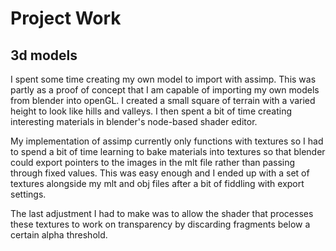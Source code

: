 # Project Work
## 3d models
I spent some time creating my own model to import with assimp. This was partly as a proof of concept that I am capable of importing my own models from blender into openGL. I created a small square of terrain with a varied height to look like hills and valleys. I then spent a bit of time creating interesting materials in blender's node-based shader editor.

My implementation of assimp currently only functions with textures so I had to spend a bit of time learning to bake materials into textures so that blender could export pointers to the images in the mlt file rather than passing through fixed values. This was easy enough and I ended up with a set of textures alongside my mlt and obj files after a bit of fiddling with export settings.

The last adjustment I had to make was to allow the shader that processes these textures to work on transparency by discarding fragments below a certain alpha threshold.